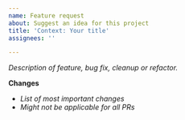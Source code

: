 ```yaml
---
name: Feature request
about: Suggest an idea for this project
title: 'Context: Your title'
assignees: ''

---
```

*Description of feature, bug fix, cleanup or refactor.*

**Changes**
- *List of most important changes*
- *Might not be applicable for all PRs*

